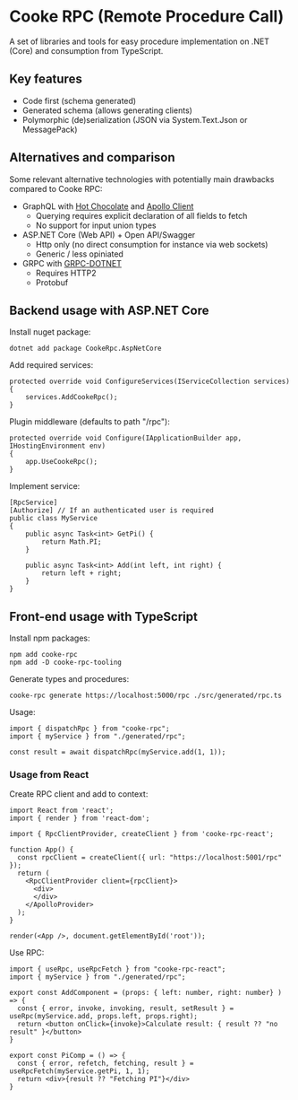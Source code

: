 # Cooke RPC (Remote Procedure Call)
A set of libraries and tools for easy procedure implementation on .NET (Core) and consumption from TypeScript. 

## Key features
- Code first (schema generated)
- Generated schema (allows generating clients)
- Polymorphic (de)serialization (JSON via System.Text.Json or MessagePack)

## Alternatives and comparison
Some relevant alternative technologies with potentially main drawbacks compared to Cooke RPC:

- GraphQL with [Hot Chocolate](https://github.com/ChilliCream/hotchocolate) and [Apollo Client](https://github.com/apollographql/apollo-client)
  - Querying requires explicit declaration of all fields to fetch
  - No support for input union types
- ASP.NET Core (Web API) + Open API/Swagger
  - Http only (no direct consumption for instance via web sockets)
  - Generic / less opiniated 
- GRPC with [GRPC-DOTNET](https://github.com/grpc/grpc-dotnet)
  - Requires HTTP2
  - Protobuf
  
## Backend usage with ASP.NET Core

Install nuget package:
```
dotnet add package CookeRpc.AspNetCore
```

Add required services:
```
protected override void ConfigureServices(IServiceCollection services)
{
    services.AddCookeRpc();
}
```

Plugin middleware (defaults to path "/rpc"):
```
protected override void Configure(IApplicationBuilder app, IHostingEnvironment env)
{
    app.UseCookeRpc();
}
```

Implement service:
```
[RpcService]
[Authorize] // If an authenticated user is required
public class MyService
{
    public async Task<int> GetPi() {
        return Math.PI;
    }
    
    public async Task<int> Add(int left, int right) {
        return left + right;
    }
}
```

## Front-end usage with TypeScript

Install npm packages:
```
npm add cooke-rpc
npm add -D cooke-rpc-tooling
```

Generate types and procedures:
```
cooke-rpc generate https://localhost:5000/rpc ./src/generated/rpc.ts
```

Usage:
```
import { dispatchRpc } from "cooke-rpc";
import { myService } from "./generated/rpc";

const result = await dispatchRpc(myService.add(1, 1));
```

### Usage from React

Create RPC client and add to context:
```
import React from 'react';
import { render } from 'react-dom';

import { RpcClientProvider, createClient } from 'cooke-rpc-react';

function App() {
  const rpcClient = createClient({ url: "https://localhost:5001/rpc" });
  return (
    <RpcClientProvider client={rpcClient}>
      <div>
      </div>
    </ApolloProvider>
  );
}

render(<App />, document.getElementById('root'));
```

Use RPC:
```
import { useRpc, useRpcFetch } from "cooke-rpc-react";
import { myService } from "./generated/rpc";

export const AddComponent = (props: { left: number, right: number} ) => {
  const { error, invoke, invoking, result, setResult } = useRpc(myService.add, props.left, props.right);
  return <button onClick={invoke}>Calculate result: { result ?? "no result" }</button>
}

export const PiComp = () => {
  const { error, refetch, fetching, result } = useRpcFetch(myService.getPi, 1, 1);
  return <div>{result ?? "Fetching PI"}</div>
}
```

